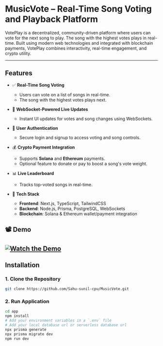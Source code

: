 #  MusicVote – Real-Time Song Voting and Playback Platform

VotePlay is a decentralized, community-driven platform where users can vote for the next song to play. The song with the highest votes plays in real-time. Built using modern web technologies and integrated with blockchain payments, VotePlay combines interactivity, real-time engagement, and crypto utility.

---

##  Features

- ✅ **Real-Time Song Voting**
  - Users can vote on a list of songs in real-time.
  - The song with the highest votes plays next.

- 🔄 **WebSocket-Powered Live Updates**
  - Instant UI updates for votes and song changes using WebSockets.

- 🔐 **User Authentication**
  - Secure login and signup to access voting and song controls.

- 💰 **Crypto Payment Integration**
  - Supports **Solana** and **Ethereum** payments.
  - Optional feature to donate or pay to boost a song's vote weight.

- 📊 **Live Leaderboard**
  - Tracks top-voted songs in real-time.

- 🧩 **Tech Stack**
  - **Frontend**: Next.js, TypeScript, TailwindCSS
  - **Backend**: Node.js, Prisma, PostgreSQL, WebSockets
  - **Blockchain**: Solana & Ethereum wallet/payment integration

## 📽️ Demo

[![Watch the Demo](https://img.youtube.com/vi/rzBDuCjGf5U/0.jpg)](https://www.youtube.com/watch?v=rzBDuCjGf5U)
---
## Installation

### 1. Clone the Repository
```bash
git clone https://github.com/Sahu-sunil-cpu/MusicVote.git
```
### 2. Run Application
```bash
cd app
npm install
# Add your environment variables in a `.env` file
# Add your local database url or serverless database url
npx prisma generate
npx prisma migrate dev
npm run dev





